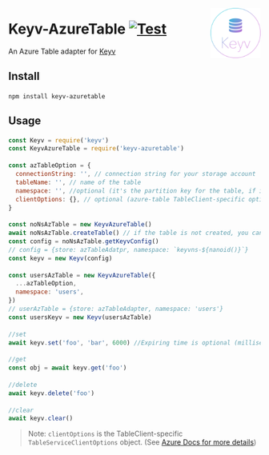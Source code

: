 [<img width="100" align="right" src="docs/media/keyv_logo.svg" alt="keyv">](https://github.com/howlowck/keyv-azuretable)

# Keyv-AzureTable [![Test](https://github.com/howlowck/keyv-azuretable/actions/workflows/test.yml/badge.svg)](https://github.com/howlowck/keyv-azuretable/actions/workflows/test.yml)

An Azure Table adapter for [Keyv](https://github.com/jaredwray/keyv)

## Install

`npm install keyv-azuretable`

## Usage


```js
const Keyv = require('keyv')
const KeyvAzureTable = require('keyv-azuretable')

const azTableOption = {
  connectionString: '', // connection string for your storage account
  tableName: '', // name of the table
  namespace: '', //optional (it's the partition key for the table, if it's empty it will be generated for you)
  clientOptions: {}, // optional (azure-table TableClient-specific options. See note below.)
}

const noNsAzTable = new KeyvAzureTable()
await noNsAzTable.createTable() // if the table is not created, you can use `createTable` to create the table
const config = noNsAzTable.getKeyvConfig()
// config = {store: azTableAdatpr, namespace: `keyvns-${nanoid()}`}
const keyv = new Keyv(config)

const usersAzTable = new KeyvAzureTable({
  ...azTableOption,
  namespace: 'users',
})
// userAzTable = {store: azTableAdapter, namespace: 'users'}
const usersKeyv = new Keyv(usersAzTable)

//set
await keyv.set('foo', 'bar', 6000) //Expiring time is optional (milliseconds)

//get
const obj = await keyv.get('foo')

//delete
await keyv.delete('foo')

//clear
await keyv.clear()

```

> Note: `clientOptions` is the TableClient-specific `TableServiceClientOptions` object. (See [Azure Docs for more details](https://docs.microsoft.com/en-us/javascript/api/@azure/data-tables/tableclient?view=azure-node-latest#TableClient_string__string__NamedKeyCredential__TableServiceClientOptions_)) 
